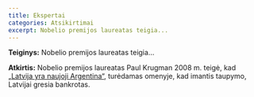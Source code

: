 ```yaml
---
title: Ekspertai
categories: Atsikirtimai
excerpt: Nobelio premijos laureatas teigia...
---
```


**Teiginys:** Nobelio premijos laureatas teigia...

**Atkirtis:** Nobelio premijos laureatas Paul Krugman 2008 m. teigė, kad [„Latvija yra naujoji Argentina“](http://krugman.blogs.nytimes.com/2008/12/23/latvia-is-the-new-argentina-slightly-wonkish/), turėdamas omenyje, kad imantis taupymo, Latvijai gresia bankrotas.
